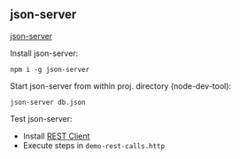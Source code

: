 ## json-server

[json-server](https://github.com/typicode/json-server)

Install json-server:

```
npm i -g json-server
```

Start json-server from within proj. directory (node-dev-tool):

```
json-server db.json
```

Test json-server:

- Install [REST Client](https://marketplace.visualstudio.com/items?itemName=humao.rest-client)
- Execute steps in `demo-rest-calls.http`